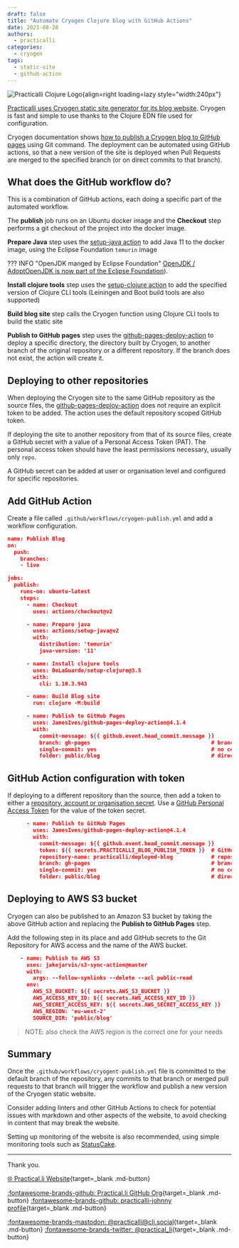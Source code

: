 ```yaml
---
draft: false 
title: "Automate Cryogen Clojure blog with GitHub Actions"
date: 2021-08-28
authors:
  - practicalli
categories:
  - cryogen
tags:
  - static-site
  - github-action
---
```


![Practicalli Clojure Logo](https://github.com/practicalli/graphic-design/blob/live/topic-images/cryogen-logo-name.png?raw=true){align=right loading=lazy style="width:240px"}

[Practicalli uses Cryogen static site generator for its blog website](./clojure-powered-blogging-with-cryogen.md).  Cryogen is fast and simple to use thanks to the Clojure EDN file used for configuration.

Cryogen documentation shows [how to publish a Cryogen blog to GitHub pages](https://cryogenweb.org/docs/deploying-to-github-pages.html) using Git command.  The deployment can be automated using GitHub actions, so that a new version of the site is deployed when Pull Requests are merged to the specified branch (or on direct commits to that branch).

<!-- more -->

## What does the GitHub workflow do?

This is a combination of GitHub actions, each doing a specific part of the automated workflow.

The **publish** job runs on an Ubuntu docker image and the **Checkout** step performs a git checkout of the project into the docker image.

**Prepare Java** step uses the [setup-java action](https://github.com/actions/setup-java) to add Java 11 to the docker image, using the Eclipse Foundation `temurin` image 

??? INFO "OpenJDK manged by Eclipse Foundation"
    [OpenJDK / AdoptOpenJDK is now part of the Eclipse Foundation](https://blog.adoptopenjdk.net/2021/08/goodbye-adoptopenjdk-hello-adoptium/)).

**Install clojure tools** step uses the [setup-clojure action](https://github.com/DeLaGuardo/setup-clojure) to add the specified version of Clojure CLI tools (Leiningen and Boot build tools are also supported)

**Build blog site** step calls the Cryogen function using Clojure CLI tools to build the static site

**Publish to GitHub pages** step uses the [github-pages-deploy-action](https://github.com/JamesIves/github-pages-deploy-action) to deploy a specific directory, the directory built by Cryogen, to another branch of the original repository or a different repository. If the branch does not exist, the action will create it.


## Deploying to other repositories

When deploying the Cryogen site to the same GitHub repository as the source files, the [github-pages-deploy-action](https://github.com/JamesIves/github-pages-deploy-action) does not require an explicit token to be added. The action uses the default repository scoped GitHub token.

If deploying the site to another repository from that of its source files, create a GitHub secret with a value of a Personal Access Token (PAT). The personal access token should have the least permissions necessary, usually only `repo`.

A GitHub secret can be added at user or organisation level and configured for specific repositories.


## Add GitHub Action

Create a file called `.github/workflows/cryogen-publish.yml` and add a workflow configuration.

```json
name: Publish Blog
on:
  push:
    branches:
    - live

jobs:
  publish:
    runs-on: ubuntu-latest
    steps:
      - name: Checkout
        uses: actions/checkout@v2

      - name: Prepare java
        uses: actions/setup-java@v2
        with:
          distribution: 'temurin'
          java-version: '11'

      - name: Install clojure tools
        uses: DeLaGuardo/setup-clojure@3.5
        with:
          cli: 1.10.3.943

      - name: Build Blog site
        run: clojure -M:build

      - name: Publish to GitHub Pages
        uses: JamesIves/github-pages-deploy-action@4.1.4
        with:
          commit-message: ${{ github.event.head_commit.message }}
          branch: gh-pages                                      # branch to deploy to
          single-commit: yes                                    # no commit history
          folder: public/blog                                   # directory to deploy from
```


## GitHub Action configuration with token

If deploying to a different repository than the source, then add a token to either a [repository, account or organisation secret](https://docs.github.com/en/actions/reference/encrypted-secrets).  Use a [GitHub Personal Access Token](https://docs.github.com/en/github/authenticating-to-github/keeping-your-account-and-data-secure/creating-a-personal-access-token) for the value of the token secret.


```json
      - name: Publish to GitHub Pages
        uses: JamesIves/github-pages-deploy-action@4.1.4
        with:
          commit-message: ${{ github.event.head_commit.message }}
          token: ${{ secrets.PRACTICALLI_BLOG_PUBLISH_TOKEN }}  # GitHub secret
          repository-name: practicalli/deployed-blog            # repository to deploy to
          branch: gh-pages                                      # branch to deploy to
          single-commit: yes                                    # no commit history
          folder: public/blog                                   # directory to deploy from
```


## Deploying to AWS S3 bucket

Cryogen can also be published to an Amazon S3 bucket by taking the above GitHub action and replacing the **Publish to GitHub Pages** step.

Add the following step in its place and add GitHub secrets to the Git Repository for AWS access and the name of the AWS bucket.

```json
    - name: Publish to AWS S3
      uses: jakejarvis/s3-sync-action@master
      with:
        args: --follow-symlinks --delete --acl public-read
      env:
        AWS_S3_BUCKET: ${{ secrets.AWS_S3_BUCKET }}
        AWS_ACCESS_KEY_ID: ${{ secrets.AWS_ACCESS_KEY_ID }}
        AWS_SECRET_ACCESS_KEY: ${{ secrets.AWS_SECRET_ACCESS_KEY }}
        AWS_REGION: 'eu-west-2'
        SOURCE_DIR: 'public/blog'
```

> NOTE: also check the AWS region is the correct one for your needs


## Summary

Once the `.github/workflows/cryogent-publish.yml` file is committed to the default branch of the repository, any commits to that branch or merged pull requests to that branch will trigger the workflow and publish a new version of the Cryogen static website.

Consider adding linters and other GitHub Actions to check for potential issues with markdown and other aspects of the website, to avoid checking in content that may break the website.

Setting up monitoring of the website is also recommended, using simple monitoring tools such as [StatusCake](https://www.statuscake.com/).

---
Thank you.

[:globe_with_meridians: Practical.li Website](https://practical.li){target=_blank .md-button} 

[:fontawesome-brands-github: Practical.li GitHub Org](https://github.com/practicalli){target=_blank .md-button} 
[:fontawesome-brands-github: practicalli-johnny profile](https://github.com/practicalli-johnny){target=_blank .md-button}

[:fontawesome-brands-mastodon: @practicalli@clj.social](https://clj.social/@practicalli){target=_blank .md-button}
[:fontawesome-brands-twitter: @practical_li](https://twitter.com/practcial_li){target=_blank .md-button}
